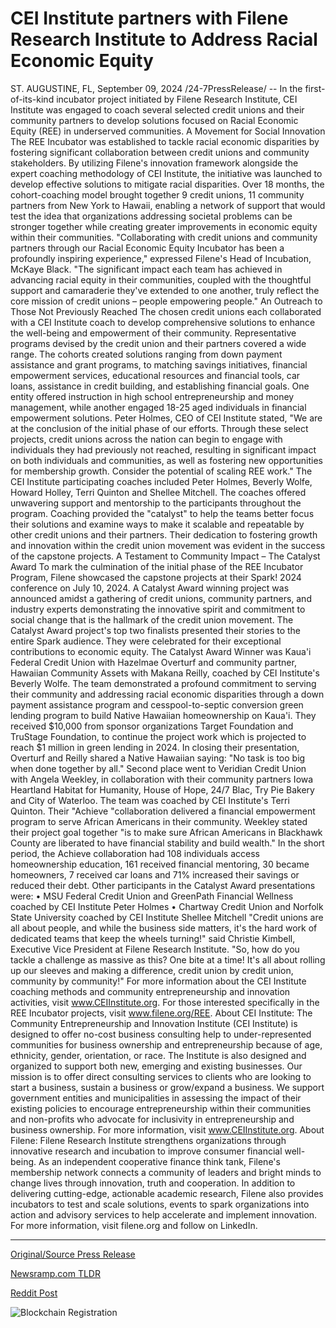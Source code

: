 # CEI Institute partners with Filene Research Institute to Address Racial Economic Equity

ST. AUGUSTINE, FL, September 09, 2024 /24-7PressRelease/ -- In the first-of-its-kind incubator project initiated by Filene Research Institute, CEI Institute was engaged to coach several selected credit unions and their community partners to develop solutions focused on Racial Economic Equity (REE) in underserved communities.   A Movement for Social Innovation  The REE Incubator was established to tackle racial economic disparities by fostering significant collaboration between credit unions and community stakeholders. By utilizing Filene's innovation framework alongside the expert coaching methodology of CEI Institute, the initiative was launched to develop effective solutions to mitigate racial disparities. Over 18 months, the cohort-coaching model brought together 9 credit unions, 11 community partners from New York to Hawaii, enabling a network of support that would test the idea that organizations addressing societal problems can be stronger together while creating greater improvements in economic equity within their communities.  "Collaborating with credit unions and community partners through our Racial Economic Equity Incubator has been a profoundly inspiring experience," expressed Filene's Head of Incubation, McKaye Black. "The significant impact each team has achieved in advancing racial equity in their communities, coupled with the thoughtful support and camaraderie they've extended to one another, truly reflect the core mission of credit unions – people empowering people."  An Outreach to Those Not Previously Reached  The chosen credit unions each collaborated with a CEI Institute coach to develop comprehensive solutions to enhance the well-being and empowerment of their community. Representative programs devised by the credit union and their partners covered a wide range. The cohorts created solutions ranging from down payment assistance and grant programs, to matching savings initiatives, financial empowerment services, educational resources and financial tools, car loans, assistance in credit building, and establishing financial goals. One entity offered instruction in high school entrepreneurship and money management, while another engaged 18-25 aged individuals in financial empowerment solutions.   Peter Holmes, CEO of CEI Institute stated, "We are at the conclusion of the initial phase of our efforts. Through these select projects, credit unions across the nation can begin to engage with individuals they had previously not reached, resulting in significant impact on both individuals and communities, as well as fostering new opportunities for membership growth. Consider the potential of scaling REE work."  The CEI Institute participating coaches included Peter Holmes, Beverly Wolfe, Howard Holley, Terri Quinton and Shellee Mitchell. The coaches offered unwavering support and mentorship to the participants throughout the program. Coaching provided the "catalyst" to help the teams better focus their solutions and examine ways to make it scalable and repeatable by other credit unions and their partners. Their dedication to fostering growth and innovation within the credit union movement was evident in the success of the capstone projects.  A Testament to Community Impact – The Catalyst Award To mark the culmination of the initial phase of the REE Incubator Program, Filene showcased the capstone projects at their Spark! 2024 conference on July 10, 2024. A Catalyst Award winning project was announced amidst a gathering of credit unions, community partners, and industry experts demonstrating the innovative spirit and commitment to social change that is the hallmark of the credit union movement.   The Catalyst Award project's top two finalists presented their stories to the entire Spark audience. They were celebrated for their exceptional contributions to economic equity.  The Catalyst Award Winner was Kaua'i Federal Credit Union with Hazelmae Overturf and community partner, Hawaiian Community Assets with Makana Reilly, coached by CEI Institute's Beverly Wolfe. The team demonstrated a profound commitment to serving their community and addressing racial economic disparities through a down payment assistance program and cesspool-to-septic conversion green lending program to build Native Hawaiian homeownership on Kaua'i. They received $10,000 from sponsor organizations Target Foundation and TruStage Foundation, to continue the project work which is projected to reach $1 million in green lending in 2024. In closing their presentation, Overturf and Reilly shared a Native Hawaiian saying: "No task is too big when done together by all."  Second place went to Veridian Credit Union with Angela Weekley, in collaboration with their community partners Iowa Heartland Habitat for Humanity, House of Hope, 24/7 Blac, Try Pie Bakery and City of Waterloo. The team was coached by CEI Institute's Terri Quinton. Their "Achieve "collaboration delivered a financial empowerment program to serve African Americans in their community. Weekley stated their project goal together "is to make sure African Americans in Blackhawk County are liberated to have financial stability and build wealth." In the short period, the Achieve collaboration had 108 individuals access homeownership education, 161 received financial mentoring, 30 became homeowners, 7 received car loans and 71% increased their savings or reduced their debt.  Other participants in the Catalyst Award presentations were: •	MSU Federal Credit Union and GreenPath Financial Wellness coached by CEI Institute Peter Holmes •	Chartway Credit Union and Norfolk State University coached by CEI Institute Shellee Mitchell   "Credit unions are all about people, and while the business side matters, it's the hard work of dedicated teams that keep the wheels turning!" said Christie Kimbell, Executive Vice President at Filene Research Institute. "So, how do you tackle a challenge as massive as this? One bite at a time! It's all about rolling up our sleeves and making a difference, credit union by credit union, community by community!"  For more information about the CEI Institute coaching methods and community entrepreneurship and innovation activities, visit www.CEIInstitute.org. For those interested specifically in the REE Incubator projects, visit www.filene.org/REE.  About CEI Institute: The Community Entrepreneurship and Innovation Institute (CEI Institute) is designed to offer no-cost business consulting help to under-represented communities for business ownership and entrepreneurship because of age, ethnicity, gender, orientation, or race. The Institute is also designed and organized to support both new, emerging and existing businesses. Our mission is to offer direct consulting services to clients who are looking to start a business, sustain a business or grow/expand a business. We support government entities and municipalities in assessing the impact of their existing policies to encourage entrepreneurship within their communities and non-profits who advocate for inclusivity in entrepreneurship and business ownership. For more information, visit www.CEIInstitute.org.  About Filene: Filene Research Institute strengthens organizations through innovative research and incubation to improve consumer financial well-being. As an independent cooperative finance think tank, Filene's membership network connects a community of leaders and bright minds to change lives through innovation, truth and cooperation. In addition to delivering cutting-edge, actionable academic research, Filene also provides incubators to test and scale solutions, events to spark organizations into action and advisory services to help accelerate and implement innovation. For more information, visit filene.org and follow on LinkedIn. 

---

[Original/Source Press Release](https://www.24-7pressrelease.com/press-release/514122/cei-institute-partners-with-filene-research-institute-to-address-racial-economic-equity)
                    

[Newsramp.com TLDR](None) 



[Reddit Post](https://www.reddit.com/r/Business_NewsRamp/comments/1fcjjog/filene_and_cei_institute_launch_ree_incubator_to/) 



![Blockchain Registration](https://cdn.newsramp.app/24-7PressRelease/qrcode/249/9/rubys8qc.webp)